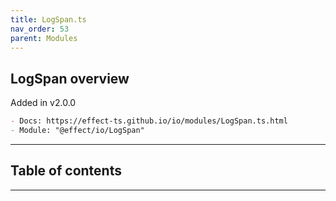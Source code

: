 ```yaml
---
title: LogSpan.ts
nav_order: 53
parent: Modules
---
```


## LogSpan overview

Added in v2.0.0

```md
- Docs: https://effect-ts.github.io/io/modules/LogSpan.ts.html
- Module: "@effect/io/LogSpan"
```

---

<h2 class="text-delta">Table of contents</h2>

---
